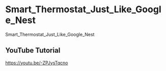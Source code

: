 # Smart_Thermostat_Just_Like_Google_Nest
 Smart_Thermostat_Just_Like_Google_Nest


## YouTube Tutorial

https://youtu.be/-ZPJysTqcno
